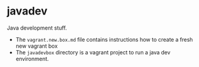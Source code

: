 # javadev
Java development stuff.

+ The ```vagrant.new.box.md``` file contains instructions how to create a fresh new vagrant box
+ The ```javadevbox``` directory is a vagrant project to run a java dev environment.
